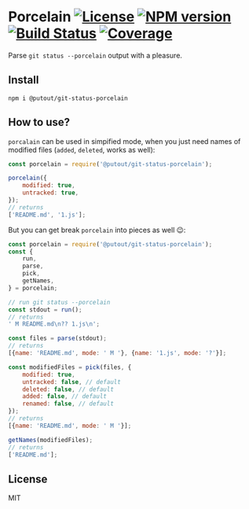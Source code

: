 # Porcelain [![License][LicenseIMGURL]][LicenseURL] [![NPM version][NPMIMGURL]][NPMURL] [![Build Status][BuildStatusIMGURL]][BuildStatusURL] [![Coverage][CoverageIMGURL]][CoverageURL]

Parse `git status --porcelain` output with a pleasure.

## Install

```
npm i @putout/git-status-porcelain
```

## How to use?

`porcalain` can be used in simpified mode, when you just need names of modified files (`added`, `deleted`, works as well):

```js
const porcelain = require('@putout/git-status-porcelain');

porcelain({
    modified: true,
    untracked: true,
});
// returns
['README.md', '1.js'];
```

But you can get break `porcelain` into pieces as well 😉:

```js
const porcelain = require('@putout/git-status-porcelain');
const {
    run,
    parse,
    pick,
    getNames,
} = porcelain;

// run git status --porcelain
const stdout = run();
// returns
' M README.md\n?? 1.js\n';

const files = parse(stdout);
// returns
[{name: 'README.md', mode: ' M '}, {name: '1.js', mode: '?'}];

const modifiedFiles = pick(files, {
    modified: true,
    untracked: false, // default
    deleted: false, // default
    added: false, // default
    renamed: false, // default
});
// returns
[{name: 'README.md', mode: ' M '}];

getNames(modifiedFiles);
// returns
['README.md'];
```

## License

MIT

[NPMIMGURL]: https://img.shields.io/npm/v/@putout/git-status-porcelain.svg?style=flat&longCache=true
[BuildStatusIMGURL]: https://img.shields.io/travis/coderaiser/git-status-porcelain/master.svg?style=flat&longCache=true
[LicenseIMGURL]: https://img.shields.io/badge/license-MIT-317BF9.svg?style=flat&longCache=true
[NPMURL]: https://npmjs.org/package/@putout/git-status-porcelain "npm"
[BuildStatusURL]: https://travis-ci.org/coderaiser/git-status-porcelain "Build Status"
[LicenseURL]: https://tldrlegal.com/license/mit-license "MIT License"
[CoverageURL]: https://coveralls.io/github/coderaiser/git-status-porcelain?branch=master
[CoverageIMGURL]: https://coveralls.io/repos/coderaiser/git-status-porcelain/badge.svg?branch=master&service=github
